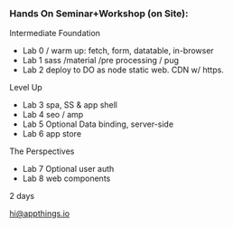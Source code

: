 
### Hands On Seminar+Workshop (on Site):


Intermediate Foundation
- Lab 0 / warm up: fetch,  form, datatable, in-browser 
- Lab 1 sass /material /pre processing / pug
- Lab 2 deploy to DO as node static web. CDN w/ https.

Level Up
- Lab 3 spa, SS & app shell
- Lab 4 seo / amp
- Lab 5 Optional Data binding, server-side
- Lab 6 app store

The Perspectives
- Lab 7 Optional user auth
- Lab 8 web components


2 days 

hi@appthings.io
